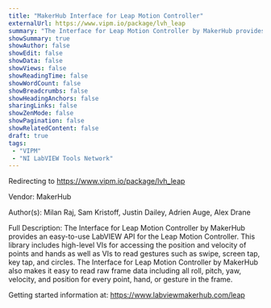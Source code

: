 ```yaml
---
title: "MakerHub Interface for Leap Motion Controller"
externalUrl: https://www.vipm.io/package/lvh_leap
summary: "The Interface for Leap Motion Controller by MakerHub provides an easy-to-use LabVIEW API for the Leap Motion Controller."
showSummary: true
showAuthor: false
showEdit: false
showData: false
showViews: false
showReadingTime: false
showWordCount: false
showBreadcrumbs: false
showHeadingAnchors: false
sharingLinks: false
showZenMode: false
showPagination: false
showRelatedContent: false
draft: true
tags:
 - "VIPM"
 - "NI LabVIEW Tools Network"
---
```


Redirecting to https://www.vipm.io/package/lvh_leap

Vendor: MakerHub

Author(s): Milan Raj, Sam Kristoff, Justin Dailey, Adrien Auge, Alex Drane
 
Full Description:
The Interface for Leap Motion Controller by MakerHub provides an easy-to-use LabVIEW API for the Leap Motion Controller. This library includes high-level VIs for accessing the position and velocity of points and hands as well as VIs to read gestures such as swipe, screen tap, key tap, and circles. The Interface for Leap Motion Controller by MakerHub also makes it easy to read raw frame data including all roll, pitch, yaw, velocity, and position for every point, hand, or gesture in the frame.

Getting started information at: https://www.labviewmakerhub.com/leap